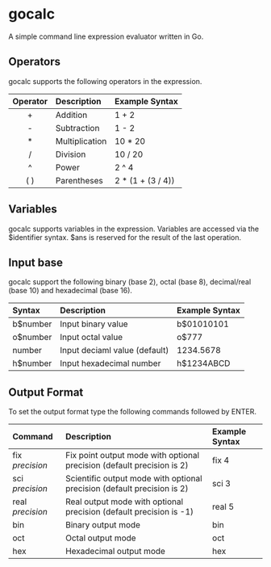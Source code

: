 # gocalc
A simple command line expression evaluator written in Go.

## Operators
gocalc supports the following operators in the expression.

| Operator   |      Description   | Example Syntax    |
|:----------:|:-------------------|:------------------|
| +          | Addition           | 1 + 2             |
| -          | Subtraction        | 1 - 2             |
| *          | Multiplication     | 10 * 20           |
| /          | Division           | 10 / 20           |
| ^          | Power              | 2 ^ 4             |
| ( )        | Parentheses        | 2 * (1 + (3 / 4)) |

## Variables
gocalc supports variables in the expression.  Variables are accessed via the $identifier syntax.  $ans is reserved for the result of the last operation.

## Input base
gocalc support the following binary (base 2), octal (base 8), decimal/real (base 10) and hexadecimal (base 16).

| Syntax                |      Description              | Example Syntax |
|:----------------------|:------------------------------|:------------   |
| b$number              | Input binary value            | b$01010101     |
| o$number              | Input octal value             | o$777          |
| number                | Input deciaml value (default) | 1234.5678      |
| h$number              | Input hexadecimal number      | h$1234ABCD     |

## Output Format
To set the output format type the following commands followed by ENTER.

| Command          |      Description                                                        | Example Syntax |
|:-----------------|:------------------------------------------------------------------------|:---------------|
| fix *precision*  | Fix point output mode with optional precision (default precision is 2)  | fix 4          |
| sci *precision*  | Scientific output mode with optional precision (default precision is 2) | sci 3          |
| real *precision* | Real output mode with optional precision (default precision is -1)      | real 5         |
| bin              | Binary output mode                                                      | bin            |
| oct              | Octal output mode                                                       | oct            |
| hex              | Hexadecimal output mode                                                 | hex            |
